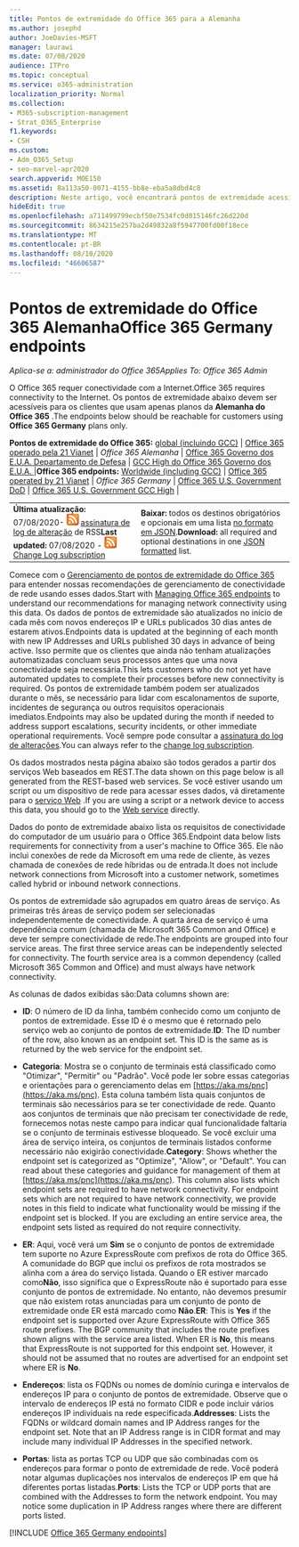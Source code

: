 ```yaml
---
title: Pontos de extremidade do Office 365 para a Alemanha
ms.author: josephd
author: JoeDavies-MSFT
manager: laurawi
ms.date: 07/08/2020
audience: ITPro
ms.topic: conceptual
ms.service: o365-administration
localization_priority: Normal
ms.collection:
- M365-subscription-management
- Strat_O365_Enterprise
f1.keywords:
- CSH
ms.custom:
- Adm_O365_Setup
- seo-marvel-apr2020
search.appverid: MOE150
ms.assetid: 8a113a50-0071-4155-bb8e-eba5a8dbd4c8
description: Neste artigo, você encontrará pontos de extremidade acessíveis para os clientes que usam o Office 365 na Alemanha.
hideEdit: true
ms.openlocfilehash: a711499799ecbf50e7534fc0d015146fc26d220d
ms.sourcegitcommit: 8634215e257ba2d49832a8f5947700fd00f18ece
ms.translationtype: MT
ms.contentlocale: pt-BR
ms.lasthandoff: 08/10/2020
ms.locfileid: "46606587"
---
```

# <a name="office-365-germany-endpoints"></a><span data-ttu-id="91573-103">Pontos de extremidade do Office 365 Alemanha</span><span class="sxs-lookup"><span data-stu-id="91573-103">Office 365 Germany endpoints</span></span>

 <span data-ttu-id="91573-104">*Aplica-se a: administrador do Office 365*</span><span class="sxs-lookup"><span data-stu-id="91573-104">*Applies To: Office 365 Admin*</span></span>

<span data-ttu-id="91573-105">O Office 365 requer conectividade com a Internet.</span><span class="sxs-lookup"><span data-stu-id="91573-105">Office 365 requires connectivity to the Internet.</span></span> <span data-ttu-id="91573-106">Os pontos de extremidade abaixo devem ser acessíveis para os clientes que usam apenas planos da **Alemanha do Office 365** .</span><span class="sxs-lookup"><span data-stu-id="91573-106">The endpoints below should be reachable for customers using **Office 365 Germany** plans only.</span></span>
  
 <span data-ttu-id="91573-107">**Pontos de extremidade do Office 365:** [global (incluindo GCC)](urls-and-ip-address-ranges.md)  | [Office 365 operado pela 21 Vianet](urls-and-ip-address-ranges-21vianet.md)  | *Office 365 Alemanha*  |  [Office 365 Governo dos E.U.A. Departamento de Defesa](office-365-u-s-government-dod-endpoints.md) | [GCC High do Office 365 Governo dos E.U.A. ](office-365-u-s-government-gcc-high-endpoints.md)  |</span><span class="sxs-lookup"><span data-stu-id="91573-107">**Office 365 endpoints:** [Worldwide (including GCC)](urls-and-ip-address-ranges.md)  | [Office 365 operated by 21 Vianet](urls-and-ip-address-ranges-21vianet.md)  | *Office 365 Germany* | [Office 365 U.S. Government DoD](office-365-u-s-government-dod-endpoints.md) | [Office 365 U.S. Government GCC High](office-365-u-s-government-gcc-high-endpoints.md)  |</span></span>
  
|||
|:-----|:-----|
|<span data-ttu-id="91573-108">**Última atualização:** 07/08/2020- ![ ](media/5dc6bb29-25db-4f44-9580-77c735492c4b.png) [assinatura de log de alteração](https://endpoints.office.com/version/Germany?allversions=true&format=rss&clientrequestid=b10c5ed1-bad1-445f-b386-b919946339a7) de RSS</span><span class="sxs-lookup"><span data-stu-id="91573-108">**Last updated:** 07/08/2020 - ![RSS](media/5dc6bb29-25db-4f44-9580-77c735492c4b.png) [Change Log subscription](https://endpoints.office.com/version/Germany?allversions=true&format=rss&clientrequestid=b10c5ed1-bad1-445f-b386-b919946339a7)</span></span> |<span data-ttu-id="91573-109">**Baixar:** todos os destinos obrigatórios e opcionais em uma lista [no formato em JSON](https://endpoints.office.com/endpoints/Germany?clientrequestid=b10c5ed1-bad1-445f-b386-b919946339a7).</span><span class="sxs-lookup"><span data-stu-id="91573-109">**Download:** all required and optional destinations in one [JSON formatted](https://endpoints.office.com/endpoints/Germany?clientrequestid=b10c5ed1-bad1-445f-b386-b919946339a7) list.</span></span>  <br/> |

<span data-ttu-id="91573-110">Comece com o [Gerenciamento de pontos de extremidade do Office 365](managing-office-365-endpoints.md) para entender nossas recomendações de gerenciamento de conectividade de rede usando esses dados.</span><span class="sxs-lookup"><span data-stu-id="91573-110">Start with [Managing Office 365 endpoints](managing-office-365-endpoints.md) to understand our recommendations for managing network connectivity using this data.</span></span> <span data-ttu-id="91573-111">Os dados de pontos de extremidade são atualizados no início de cada mês com novos endereços IP e URLs publicados 30 dias antes de estarem ativos.</span><span class="sxs-lookup"><span data-stu-id="91573-111">Endpoints data is updated at the beginning of each month with new IP Addresses and URLs published 30 days in advance of being active.</span></span> <span data-ttu-id="91573-112">Isso permite que os clientes que ainda não tenham atualizações automatizadas concluam seus processos antes que uma nova conectividade seja necessária.</span><span class="sxs-lookup"><span data-stu-id="91573-112">This lets customers who do not yet have automated updates to complete their processes before new connectivity is required.</span></span> <span data-ttu-id="91573-113">Os pontos de extremidade também podem ser atualizados durante o mês, se necessário para lidar com escalonamentos de suporte, incidentes de segurança ou outros requisitos operacionais imediatos.</span><span class="sxs-lookup"><span data-stu-id="91573-113">Endpoints may also be updated during the month if needed to address support escalations, security incidents, or other immediate operational requirements.</span></span> <span data-ttu-id="91573-114">Você sempre pode consultar a [assinatura do log de alterações](https://endpoints.office.com/version/Germany?allversions=true&format=rss&clientrequestid=b10c5ed1-bad1-445f-b386-b919946339a7).</span><span class="sxs-lookup"><span data-stu-id="91573-114">You can always refer to the [change log subscription](https://endpoints.office.com/version/Germany?allversions=true&format=rss&clientrequestid=b10c5ed1-bad1-445f-b386-b919946339a7).</span></span>

<span data-ttu-id="91573-115">Os dados mostrados nesta página abaixo são todos gerados a partir dos serviços Web baseados em REST.</span><span class="sxs-lookup"><span data-stu-id="91573-115">The data shown on this page below is all generated from the REST-based web services.</span></span> <span data-ttu-id="91573-116">Se você estiver usando um script ou um dispositivo de rede para acessar esses dados, vá diretamente para o [serviço Web](office-365-ip-web-service.md) .</span><span class="sxs-lookup"><span data-stu-id="91573-116">If you are using a script or a network device to access this data, you should go to the [Web service](office-365-ip-web-service.md) directly.</span></span>

<span data-ttu-id="91573-117">Dados do ponto de extremidade abaixo lista os requisitos de conectividade do computador de um usuário para o Office 365.</span><span class="sxs-lookup"><span data-stu-id="91573-117">Endpoint data below lists requirements for connectivity from a user's machine to Office 365.</span></span> <span data-ttu-id="91573-118">Ele não inclui conexões de rede da Microsoft em uma rede de cliente, às vezes chamada de conexões de rede híbridas ou de entrada.</span><span class="sxs-lookup"><span data-stu-id="91573-118">It does not include network connections from Microsoft into a customer network, sometimes called hybrid or inbound network connections.</span></span>

<span data-ttu-id="91573-p105">Os pontos de extremidade são agrupados em quatro áreas de serviço. As primeiras três áreas de serviço podem ser selecionadas independentemente de conectividade. A quarta área de serviço é uma dependência comum (chamada de Microsoft 365 Common and Office) e deve ter sempre conectividade de rede.</span><span class="sxs-lookup"><span data-stu-id="91573-p105">The endpoints are grouped into four service areas. The first three service areas can be independently selected for connectivity. The fourth service area is a common dependency (called Microsoft 365 Common and Office) and must always have network connectivity.</span></span>

<span data-ttu-id="91573-122">As colunas de dados exibidas são:</span><span class="sxs-lookup"><span data-stu-id="91573-122">Data columns shown are:</span></span>

- <span data-ttu-id="91573-p106">**ID**: O número de ID da linha, também conhecido como um conjunto de pontos de extremidade. Esse ID é o mesmo que é retornado pelo serviço web ao conjunto de pontos de extremidade.</span><span class="sxs-lookup"><span data-stu-id="91573-p106">**ID**: The ID number of the row, also known as an endpoint set. This ID is the same as is returned by the web service for the endpoint set.</span></span>

- <span data-ttu-id="91573-p107">**Categoria**: Mostra se o conjunto de terminais está classificado como "Otimizar", "Permitir" ou "Padrão". Você pode ler sobre essas categorias e orientações para o gerenciamento delas em [https://aka.ms/pnc](https://aka.ms/pnc). Esta coluna também lista quais conjuntos de terminais são necessários para se ter conectividade de rede. Quanto aos conjuntos de terminais que não precisam ter conectividade de rede, fornecemos notas neste campo para indicar qual funcionalidade faltaria se o conjunto de terminais estivesse bloqueado. Se você excluir uma área de serviço inteira, os conjuntos de terminais listados conforme necessário não exigirão conectividade.</span><span class="sxs-lookup"><span data-stu-id="91573-p107">**Category**: Shows whether the endpoint set is categorized as "Optimize", "Allow", or "Default". You can read about these categories and guidance for management of them at [https://aka.ms/pnc](https://aka.ms/pnc). This column also lists which endpoint sets are required to have network connectivity. For endpoint sets which are not required to have network connectivity, we provide notes in this field to indicate what functionality would be missing if the endpoint set is blocked. If you are excluding an entire service area, the endpoint sets listed as required do not require connectivity.</span></span>

- <span data-ttu-id="91573-p108">**ER**: Aqui, você verá um **Sim** se o conjunto de pontos de extremidade tem suporte no Azure ExpressRoute com prefixos de rota do Office 365. A comunidade do BGP que inclui os prefixos de rota mostrados se alinha com a área do serviço listada. Quando o ER estiver marcado como**Não**, isso significa que o ExpressRoute não é suportado para esse conjunto de pontos de extremidade. No entanto, não devemos presumir que não existem rotas anunciadas para um conjunto de ponto de extremidade onde ER está marcado como **Não**.</span><span class="sxs-lookup"><span data-stu-id="91573-p108">**ER**: This is **Yes** if the endpoint set is supported over Azure ExpressRoute with Office 365 route prefixes. The BGP community that includes the route prefixes shown aligns with the service area listed. When ER is **No**, this means that ExpressRoute is not supported for this endpoint set. However, it should not be assumed that no routes are advertised for an endpoint set where ER is **No**.</span></span>

- <span data-ttu-id="91573-p109">**Endereços**: lista os FQDNs ou nomes de domínio curinga e intervalos de endereços IP para o conjunto de pontos de extremidade. Observe que o intervalo de endereços IP está no formato CIDR e pode incluir vários endereços IP individuais na rede especificada.</span><span class="sxs-lookup"><span data-stu-id="91573-p109">**Addresses**: Lists the FQDNs or wildcard domain names and IP Address ranges for the endpoint set. Note that an IP Address range is in CIDR format and may include many individual IP Addresses in the specified network.</span></span>
 
- <span data-ttu-id="91573-p110">**Portas**: lista as portas TCP ou UDP que são combinadas com os endereços para formar o ponto de extremidade de rede. Você poderá notar algumas duplicações nos intervalos de endereços IP em que há diferentes portas listadas.</span><span class="sxs-lookup"><span data-stu-id="91573-p110">**Ports**: Lists the TCP or UDP ports that are combined with the Addresses to form the network endpoint. You may notice some duplication in IP Address ranges where there are different ports listed.</span></span>

[!INCLUDE [Office 365 Germany endpoints](./includes/office-365-germany-endpoints.md)]

 

